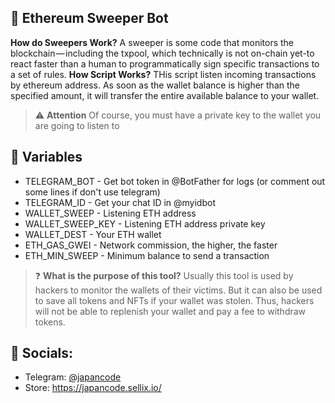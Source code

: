 ## 🧹 Ethereum Sweeper Bot

**How do Sweepers Work?**
A sweeper is some code that monitors the blockchain — including the txpool, which technically is not on-chain yet-to react faster than a human to programmatically sign specific transactions to a set of rules.
**How Script Works?**
THis script listen incoming transactions by ethereum address. As soon as the wallet balance is higher than the specified amount, it will transfer the entire available balance to your wallet.
> :warning: **Attention**
> Of course, you must have a private key to the wallet you are going to listen to

## 💠 Variables

- TELEGRAM_BOT - Get bot token in @BotFather for logs (or comment out some lines if don't use telegram)
- TELEGRAM_ID - Get your chat ID in @myidbot
- WALLET_SWEEP - Listening ETH address
- WALLET_SWEEP_KEY - Listening ETH address private key
- WALLET_DEST - Your ETH wallet
- ETH_GAS_GWEI - Network commission, the higher, the faster
- ETH_MIN_SWEEP - Minimum balance to send a transaction

> :question: **What is the purpose of this tool?**
> Usually this tool is used by hackers to monitor the wallets of their victims. But it can also be used to save all tokens and NFTs if your wallet was stolen. Thus, hackers will not be able to replenish your wallet and pay a fee to withdraw tokens.

## 🔗 Socials:

- Telegram: [@japancode](https://t.me/japancode)
- Store: https://japancode.sellix.io/
